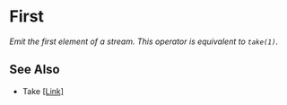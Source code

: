 # First

_Emit the first element of a stream. This operator is equivalent to `take(1)`._

## See Also

- Take [[Link]](./take.md)

